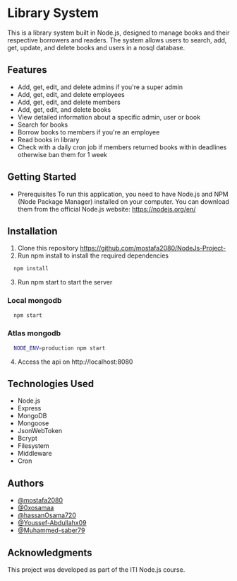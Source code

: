 # Library System

This is a library system built in Node.js, designed to manage books and their respective borrowers and readers. The system allows users to search, add, get, update, and delete books and users in a nosql database.

## Features

- Add, get, edit, and delete admins if you're a super admin
- Add, get, edit, and delete employees
- Add, get, edit, and delete members
- Add, get, edit, and delete books
- View detailed information about a specific admin, user or book
- Search for books
- Borrow books to members if you're an employee
- Read books in library
- Check with a daily cron job if members returned books within deadlines otherwise ban them for 1 week

## Getting Started

- Prerequisites
  To run this application, you need to have Node.js and NPM (Node Package Manager) installed on your computer. You can download them from the official Node.js website: https://nodejs.org/en/

## Installation

1. Clone this repository https://github.com/mostafa2080/NodeJs-Project-
2. Run npm install to install the required dependencies

```bash
  npm install
```

3. Run npm start to start the server

### Local mongodb

```bash
  npm start
```

### Atlas mongodb

```bash
  NODE_ENV=production npm start
```

4. Access the api on http://localhost:8080

## Technologies Used

- Node.js
- Express
- MongoDB
- Mongoose
- JsonWebToken
- Bcrypt
- Filesystem
- Middleware
- Cron

## Authors

- [@mostafa2080](https://github.com/mostafa2080)
- [@0xosamaa](https://github.com/0xosamaa)
- [@hassanOsama720](https://github.com/hassanOsama720)
- [@Youssef-Abdullahx09](https://github.com/Youssef-Abdullahx09)
- [@Muhammed-saber79](https://github.com/Muhammed-saber79)

## Acknowledgments

This project was developed as part of the ITI Node.js course.
